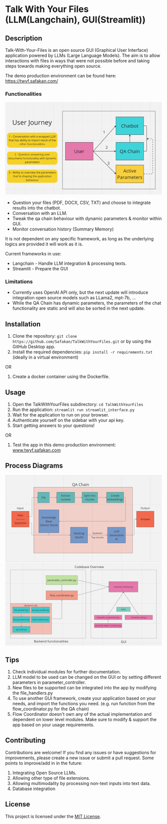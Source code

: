 # Talk With Your Files (LLM(Langchain), GUI(Streamlit))

## Description
Talk-With-Your-Files is an open source GUI (Graphical User Interface) application powered by LLMs (Large Language Models). The aim is to allow interactions with files in ways that were not possible before and taking steps towards making everything open source. 

The demo production environment can be found here: https://twyf.safakan.com/


### Functionalities
![User Journey](images/user_journey.png)
- Question your files (PDF, DOCX, CSV, TXT) and choose to integrate results into the chatbot.
- Conversation with an LLM.
- Tweak the qa chain behaviour with dynamic parameters & monitor within GUI.
- Monitor conversation history (Summary Memory)

It is not dependent on any specific framework, as long as the underlying logics are provided it will work as it is.

Current frameworks in use:
- Langchain - Handle LLM integration & processing texts.
- Streamlit - Prepare the GUI

### Limitations
- Currently uses OpenAI API only, but the next update will introduce integration open source models such as LLama2, mpt-7b, ...
- While the QA Chain has dynamic parameters, the parameters of the chat functionality are static and will also be sorted in the next update.
  
## Installation

1. Clone the repository: `git clone https://github.com/Safakan/TalkWithYourFiles.git` or by using the GitHub Desktop app.
2. Install the required dependencies: `pip install -r requirements.txt` (ideally in a virtual environment)

OR
1. Create a docker container using the Dockerfile.
   
## Usage
1. Open the TalkWithYourFiles subdirectory: `cd TalkWithYourFiles`
2. Run the application: `streamlit run streamlit_interface.py`
3. Wait for the application to run on your browser.
4. Authenticate yourself on the sidebar with your api key.
5. Start getting answers to your questions!

OR
1. Test the app in this demo production environment: www.twyf.safakan.com

## Process Diagrams
![QA Chain](images/qa_chain.png)
![Codebase Overview](images/codebase_overview.png)

## Tips
1. Check individual modules for further documentation. 
2. LLM model to be used can be changed on the GUI or by setting different parameters in parameter_controller.
3. New files to be supported can be integrated into the app by modifying the file_handlers.py
4. To use another GUI framework, create your application based on your needs, and import the functions you need. (e.g. run function from the flow_coordinator.py for the QA chain)
5. Flow Coordinator doesn't own any of the actual implementation and dependent on lower level modules. Make sure to modify & support the app based on your usage requirements. 

## Contributing
Contributions are welcome! If you find any issues or have suggestions for improvements, please create a new issue or submit a pull request.
Some points to improve/add in in the future:
1. Integrating Open Source LLMs.
2. Allowing other type of file extensions.
3. Allowing multimodality by processing non-text inputs into text data.
4. Database integration

## License
This project is licensed under the [MIT License](LICENSE).


